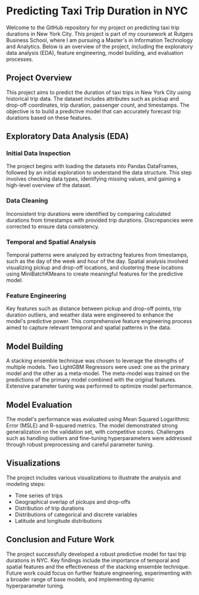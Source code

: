 # **Predicting Taxi Trip Duration in NYC**
Welcome to the GitHub repository for my project on predicting taxi trip durations in New York City. This project is part of my coursework at Rutgers Business School, where I am pursuing a Master's in Information Technology and Analytics. Below is an overview of the project, including the exploratory data analysis (EDA), feature engineering, model building, and evaluation processes.

## **Project Overview**
This project aims to predict the duration of taxi trips in New York City using historical trip data. The dataset includes attributes such as pickup and drop-off coordinates, trip duration, passenger count, and timestamps. The objective is to build a predictive model that can accurately forecast trip durations based on these features.

## **Exploratory Data Analysis (EDA)**
### Initial Data Inspection
The project begins with loading the datasets into Pandas DataFrames, followed by an initial exploration to understand the data structure. This step involves checking data types, identifying missing values, and gaining a high-level overview of the dataset.

### Data Cleaning
Inconsistent trip durations were identified by comparing calculated durations from timestamps with provided trip durations. Discrepancies were corrected to ensure data consistency.

### Temporal and Spatial Analysis
Temporal patterns were analyzed by extracting features from timestamps, such as the day of the week and hour of the day. Spatial analysis involved visualizing pickup and drop-off locations, and clustering these locations using MiniBatchKMeans to create meaningful features for the predictive model.

### Feature Engineering
Key features such as distance between pickup and drop-off points, trip duration outliers, and weather data were engineered to enhance the model's predictive power. This comprehensive feature engineering process aimed to capture relevant temporal and spatial patterns in the data.

## **Model Building**
A stacking ensemble technique was chosen to leverage the strengths of multiple models. Two LightGBM Regressors were used: one as the primary model and the other as a meta-model. The meta-model was trained on the predictions of the primary model combined with the original features. Extensive parameter tuning was performed to optimize model performance.

## **Model Evaluation**
The model's performance was evaluated using Mean Squared Logarithmic Error (MSLE) and R-squared metrics. The model demonstrated strong generalization on the validation set, with competitive scores. Challenges such as handling outliers and fine-tuning hyperparameters were addressed through robust preprocessing and careful parameter tuning.

## **Visualizations**
The project includes various visualizations to illustrate the analysis and modeling steps:

- Time series of trips
- Geographical overlap of pickups and drop-offs
- Distribution of trip durations
- Distributions of categorical and discrete variables
- Latitude and longitude distributions

## **Conclusion and Future Work**
The project successfully developed a robust predictive model for taxi trip durations in NYC. Key findings include the importance of temporal and spatial features and the effectiveness of the stacking ensemble technique. Future work could focus on further feature engineering, experimenting with a broader range of base models, and implementing dynamic hyperparameter tuning.
